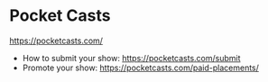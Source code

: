 # Pocket Casts
https://pocketcasts.com/
* How to submit your show: https://pocketcasts.com/submit
* Promote your show: https://pocketcasts.com/paid-placements/
